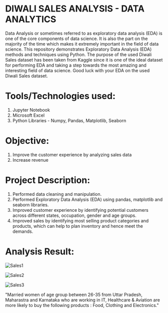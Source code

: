 # DIWALI SALES ANALYSIS - DATA ANALYTICS 
Data Analysis or sometimes referred to as exploratory data analysis (EDA) is one of the core components of data science. It is also the part on the majority of the time which makes it extremely important in the field of data science. This repository demonstrates Exploratory Data Analysis (EDA) methods and techniques using Python. The purpose of the used Diwali Sales dataset has been taken from Kaggle since it is one of the ideal dataset for performing EDA and taking a step towards the most amazing and interesting field of data science. Good luck with your EDA on the used Diwali Sales dataset.

# Tools/Technologies used:
1. Jupyter Notebook
2. Microsoft Excel
3. Python Libraries - Numpy, Pandas, Matplotlib, Seaborn

# Objective:
1. Improve the customer experience by analyzing sales data
2. Increase revenue

# Project Description:
1. Performed data cleaning and manipulation.
2. Performed Exploratory Data Analysis (EDA) using pandas, matplotlib and seaborn libraries.
3. Improved customer experience by identifying potential customers across different states, occupation, gender and age groups.
4. Improved sales by identifying most selling product categories and products, which can help to plan inventory and hence meet the demands.

# Analysis Result:
![Sales1](https://github.com/Navina-Murugadas/Diwali_Sales_Analysis_DataAnalyticsProject/assets/72821323/17e6a6cf-6086-446e-ae90-9e8e1ce17312)

![Sales2](https://github.com/Navina-Murugadas/Diwali_Sales_Analysis_DataAnalyticsProject/assets/72821323/6ac1586e-dadd-498c-97e9-ab76d4975184)

![Sales3](https://github.com/Navina-Murugadas/Diwali_Sales_Analysis_DataAnalyticsProject/assets/72821323/6560d1f8-184c-4d00-90a4-90447925a631)

  "Married women of age group between 26-35 from Uttar Pradesh, Maharastra and Karnataka who are working in IT, Healthcare & Aviation are more likely to buy the following products : Food, Clothing and Electronics."
